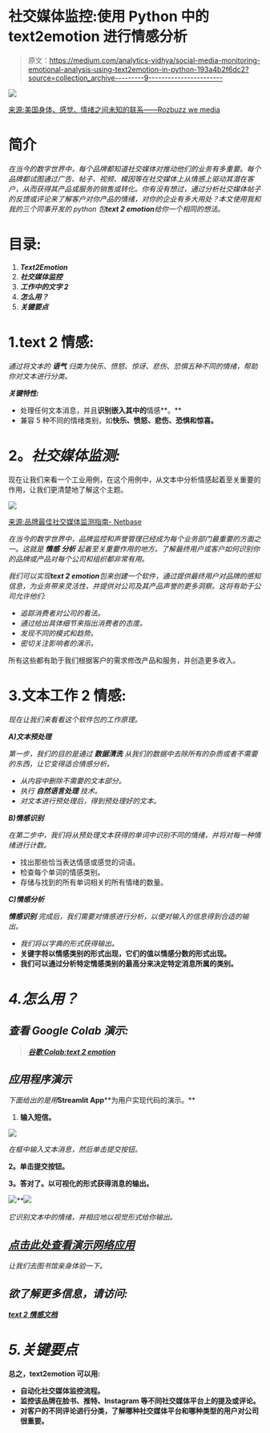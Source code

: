 # 社交媒体监控:使用 Python 中的 text2emotion 进行情感分析

> 原文：<https://medium.com/analytics-vidhya/social-media-monitoring-emotional-analysis-using-text2emotion-in-python-193a4b2f6dc2?source=collection_archive---------9----------------------->

![](img/2e603759e5e8e6625282370f19083f21.png)

[来源:美国身体、感觉、情绪之间未知的联系——Rozbuzz we media](https://buildforcovid19.io/seq2seq-rl-chatbot-with-pytorch-qna/)

# **简介**

*在当今的数字世界中，每个品牌都知道社交媒体对推动他们的业务有多重要。每个品牌都试图通过广告、帖子、视频、模因等在社交媒体上从情感上驱动其潜在客户，从而获得其产品或服务的销售或转化。你有没有想过，通过分析社交媒体帖子的反馈或评论来了解客户对你产品的情绪，对你的企业有多大用处？本文使用我和我的三个同事开发的 python 包****text 2 emotion****给你一个相同的想法。*

# 目录:

1.  ***Text2Emotion***
2.  ***社交媒体监控***
3.  ***工作中的文字 2***
4.  ***怎么用？***
5.  ***关键要点***

# 1.text 2 情感:

*通过将文本的* ***语气*** *归类为快乐、愤怒、惊讶、悲伤、恐惧五种不同的情绪，帮助你对文本进行分类。*

***关键特性:***

*   处理任何文本消息，并且**识别嵌入其中的**情感**。**
*   兼容 5 种不同的情绪类别，如**快乐、愤怒、悲伤、恐惧和惊喜。**

# **2。*社交媒体监测:***

现在让我们来看一个工业用例，在这个用例中，从文本中分析情感起着至关重要的作用，让我们更清楚地了解这个主题。

![](img/5e9ce247d25d5c573756d3ecf8eb689c.png)

[来源:品牌最佳社交媒体监测指南- Netbase](https://www.netbase.com/blog/social-media-monitoring-guide/)

*在当今的数字世界中，品牌监控和声誉管理已经成为每个业务部门最重要的方面之一。这就是* ***情感*** ***分析*** *起着至关重要作用的地方。了解最终用户或客户如何识别你的品牌或产品对每个公司和组织都非常有用。*

*我们可以实现****text 2 emotion****包来创建一个软件，通过提供最终用户对品牌的感知信息，为业务带来灵活性，并提供对公司及其产品声誉的更多洞察。这将有助于公司允许他们:*

*   *追踪消费者对公司的看法。*
*   *通过给出具体细节来指出消费者的态度。*
*   *发现不同的模式和趋势。*
*   *密切关注影响者的演示。*

所有这些都有助于我们根据客户的需求修改产品和服务，并创造更多收入。

# 3.文本工作 2 情感:

*现在让我们来看看这个软件包的工作原理。*

***A)文本预处理***

*第一步，我们的目的是通过* ***数据清洗*** *从我们的数据中去除所有的杂质或者不需要的东西，让它变得适合情感分析。*

*   *从内容中删除不需要的文本部分。*
*   *执行* ***自然语言处理*** *技术。*
*   *对文本进行预处理后，得到预处理好的文本。*

***B)情感识别***

*在第二步中，我们将从预处理文本获得的单词中识别不同的情绪，并将对每一种情绪进行计数。*

*   找出那些恰当表达情感或感觉的词语。
*   检查每个单词的情感类别。
*   存储与找到的所有单词相关的所有情绪的数量。

***C)情感分析***

****情感识别*** *完成后，我们需要对情感进行分析，以便对输入的信息得到合适的输出。**

*   *我们将以字典的形式获得输出。*
*   **关键字将以情感类别的形式出现，它们的值以情感分数的形式出现。**
*   **我们可以通过分析特定情感类别的最高分来决定特定消息所属的类别。**

# *4.怎么用？*

## *查看 Google Colab 演示:*

> *[***谷歌 Colab:text 2 emotion***](https://colab.research.google.com/drive/1sCAcIGk2q9dL8dpFYddnsUin2MlhjaRw?usp=sharing#scrollTo=ivUkOaBPEQYr)*

## *应用程序演示*

*下面给出的是用***Streamlit App****为用户实现代码的演示。**

1.  **输入短信。**

*![](img/0cc02df5e1c0ac420c92c34253dba58f.png)*

*在框中输入文本消息，然后单击提交按钮。*

**2。单击提交按钮。**

**3。答对了。以可视化的形式获得消息的输出。**

*![](img/0ee7b94444a83985d9f9a57d637b03ef.png)**![](img/a490c036c1522183fc97a4a54e560c4c.png)*

*它识别文本中的情绪，并相应地以视觉形式给你输出。*

## *[点击此处查看演示网络应用](https://text2emotion.herokuapp.com/)*

*让我们去图书馆亲身体验一下。*

## *欲了解更多信息，请访问:*

*[***text 2 情感文档***](https://pypi.org/project/text2emotion/)*

# *5.关键要点*

**总之，text2emotion 可以用:**

*   **自动化社交媒体监控流程。**
*   **监控该品牌在脸书、推特、Instagram 等不同社交媒体平台上的提及或评论。**
*   **对客户的不同评论进行分类，了解哪种社交媒体平台和哪种类型的用户对公司很重要。**